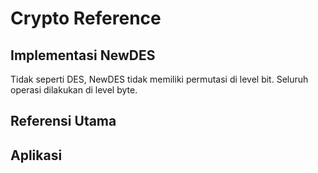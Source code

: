 # Crypto Reference

## Implementasi NewDES

Tidak seperti DES, NewDES tidak memiliki permutasi di level bit. Seluruh operasi dilakukan di level byte.

## Referensi Utama

## Aplikasi